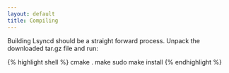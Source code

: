 ```yaml
---
layout: default
title: Compiling
---
```

Building Lsyncd should be a straight forward process. Unpack the downloaded tar.gz file and run:

{% highlight shell %}
cmake .
make
sudo make install
{% endhighlight %}
